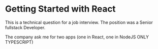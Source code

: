 # Getting Started with React

This is a technical question for a job interview. 
The position was a Senior fullstack Developer.

The company ask me for two apps (one in React, one in NodeJS ONLY TYPESCRIPT)

